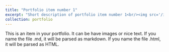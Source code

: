 ```yaml
---
title: "Portfolio item number 1"
excerpt: "Short description of portfolio item number 1<br/><img src='/images/footnet_unet.pdf'>"
collection: portfolio
---
```


This is an item in your portfolio. It can be have images or nice text. If you name the file .md, it will be parsed as markdown. If you name the file .html, it will be parsed as HTML. 
